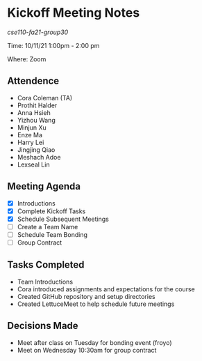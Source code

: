 # Kickoff Meeting Notes
*cse110-fa21-group30*

Time: 10/11/21 1:00pm - 2:00 pm

Where: Zoom

## Attendence 
- Cora Coleman (TA)
- Prothit Halder
- Anna Hsieh
- Yizhou Wang
- Minjun Xu
- Enze Ma
- Harry Lei
- Jingjing Qiao
- Meshach Adoe
- Lexseal Lin

## Meeting Agenda
- [x] Introductions
- [x] Complete Kickoff Tasks
- [x] Schedule Subsequent Meetings
- [ ] Create a Team Name
- [ ] Schedule Team Bonding
- [ ] Group Contract

## Tasks Completed
- Team Introductions
- Cora introduced assignments and expectations for the course
- Created GitHub repository and setup directories
- Created LettuceMeet to help schedule future meetings

## Decisions Made
- Meet after class on Tuesday for bonding event (froyo)
- Meet on Wednesday 10:30am for group contract
